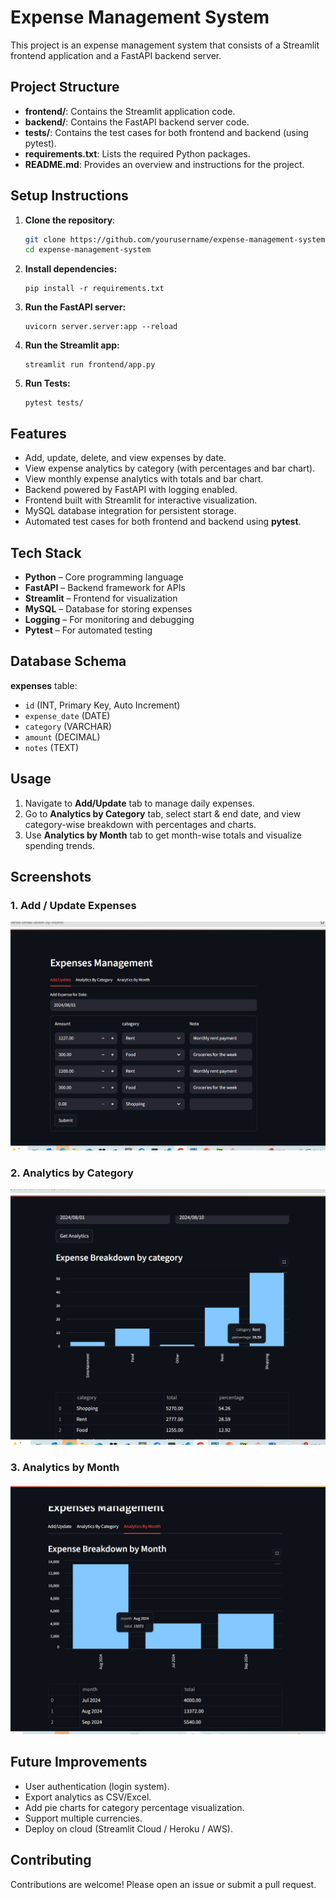 # Expense Management System

This project is an expense management system that consists of a Streamlit frontend application and a FastAPI backend server.

## Project Structure

- **frontend/**: Contains the Streamlit application code.
- **backend/**: Contains the FastAPI backend server code.
- **tests/**: Contains the test cases for both frontend and backend (using pytest).
- **requirements.txt**: Lists the required Python packages.
- **README.md**: Provides an overview and instructions for the project.

## Setup Instructions

1. **Clone the repository**:
   ```bash
   git clone https://github.com/yourusername/expense-management-system.git
   cd expense-management-system
   ```
2. **Install dependencies:**
   ```commandline
   pip install -r requirements.txt
   ```
3. **Run the FastAPI server:**
   ```commandline
   uvicorn server.server:app --reload
   ```
4. **Run the Streamlit app:**
   ```commandline
   streamlit run frontend/app.py
   ```
5. **Run Tests:**
   ```commandline
   pytest tests/
   ```

## Features

- Add, update, delete, and view expenses by date.
- View expense analytics by category (with percentages and bar chart).
- View monthly expense analytics with totals and bar chart.
- Backend powered by FastAPI with logging enabled.
- Frontend built with Streamlit for interactive visualization.
- MySQL database integration for persistent storage.
- Automated test cases for both frontend and backend using **pytest**.

## Tech Stack

- **Python** – Core programming language  
- **FastAPI** – Backend framework for APIs  
- **Streamlit** – Frontend for visualization  
- **MySQL** – Database for storing expenses  
- **Logging** – For monitoring and debugging  
- **Pytest** – For automated testing  

## Database Schema

**expenses** table:
- `id` (INT, Primary Key, Auto Increment)
- `expense_date` (DATE)
- `category` (VARCHAR)
- `amount` (DECIMAL)
- `notes` (TEXT)

## Usage

1. Navigate to **Add/Update** tab to manage daily expenses.  
2. Go to **Analytics by Category** tab, select start & end date, and view category-wise breakdown with percentages and charts.  
3. Use **Analytics by Month** tab to get month-wise totals and visualize spending trends.  

## Screenshots

### 1. Add / Update Expenses
![Add Update](./app_frontend_UI.PNG)

### 2. Analytics by Category
![Category Analytics](./Category_analytics_ui_demo.PNG)

### 3. Analytics by Month
![Monthly Analytics](./Analytics_By_month_ui_demo.PNG)

## Future Improvements

- User authentication (login system).  
- Export analytics as CSV/Excel.  
- Add pie charts for category percentage visualization.  
- Support multiple currencies.  
- Deploy on cloud (Streamlit Cloud / Heroku / AWS).  

## Contributing

Contributions are welcome! Please open an issue or submit a pull request.


